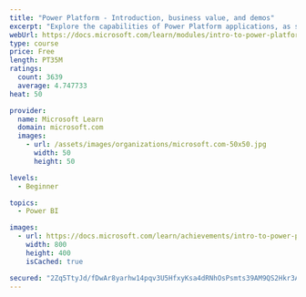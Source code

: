 ```yaml
---
title: "Power Platform - Introduction, business value, and demos"
excerpt: "Explore the capabilities of Power Platform applications, as seen in demonstrations and customer case studies."
webUrl: https://docs.microsoft.com/learn/modules/intro-to-power-platform-mba/
type: course
price: Free
length: PT35M
ratings:
  count: 3639
  average: 4.747733
heat: 50

provider:
  name: Microsoft Learn
  domain: microsoft.com
  images:
    - url: /assets/images/organizations/microsoft.com-50x50.jpg
      width: 50
      height: 50

levels:
  - Beginner

topics:
  - Power BI

images:
  - url: https://docs.microsoft.com/learn/achievements/intro-to-power-platform-social.png
    width: 800
    height: 400
    isCached: true

secured: "2Zq5TtyJd/fDwAr8yarhw14pqv3U5HfxyKsa4dRNhOsPsmts39AM9QS2Hkr3As0Miv3wAgX0AtKWZJrCW8g5wvryNCUv0iAxSBuzR7zgoWkOOZrBPlvs0rlR5TLGPAEzNR3w1x0+QfBzO8btLG9Fyso27+ocqDc4lXTDmfmfIYoITwWaLoUZNNPGJhTDSwIKnJajEK3jdzZg0V/5eunIvNwdEN+ycEeTRrl2qGwOJ+DA6hj3zV7BXaqYDAUUnwGMXp2K3AuPjArAyd2tE6ElpiGrmLFf9XG378FE5wnVOaVkefzyhuMTp3/JNQhKXHVuPYeIIXIXK3ecmsoWAST3IPmrRkXwpXqMZs8sza97Lkgp5je7GwyR6D0wenakjTbV9UkPTZ8nWmC+dyCBHJjQBcCTWEEE/z/ojOoygoSr7Bw=;FRk5jEeXVJLRG313j0z2SQ=="
---
```


